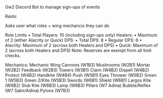 Gw2 Discord Bot to manage sign-ups of events

Raids:

Asks user what roles + wing mechancis they can do

Role Limits
	• Total Players: 10 (including sign-ups only)
Healers:
	• Maximum of 2 (either Alacrity or Quick)
DPS:
	• Total DPS: 8
	• Regular DPS: 6
	• Alacrity: Maximum of 2 (across both Healers and DPS)
	• Quick: Maximum of 2 (across both Healers and DPS)
Note: Reserves are exempt from all limit checks.

Mechanics:
Mechanic                   Wing
 Cannons             (W1B3)
 Mushrooms       (W2B1)
 Mortar                (W2B2)
  Feedback          (W2B3)
  Towers               (W3B1)
Claim                  (W4B2)
Dispell                (W4B2)
Protect               (W4B2)
Handkite           (W4B4)
Push                    (W5B1)
Eyes Thrower    (W5B2)
Green 1                (W5B3)
Green 2/Kite     (W5B3)
Swords (W6B1)
Shield                  (W6B1)
Largos Kite        (W6B2)
 Slub Kite            (W6B3)
 Lamp                  (W6B3)
 Pillars                 (W7 Adina)
 Bubble/Reflex (W7 Sabir/Adina)
 Pylons                (W7B3)
